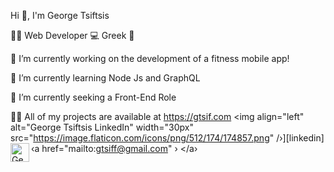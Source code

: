    Hi 👋, I'm George Tsiftsis

🚶🏻 Web Developer 💻  Greek 🌊

🔭 I’m currently working on the development of a fitness mobile app!

🌱 I’m currently learning Node Js and GraphQL

🤝 I’m currently seeking a Front-End  Role

🧑‍💻 All of my projects are available at https://gtsif.com
 <img
align="left"
alt="George Tsiftsis LinkedIn"
width="30px"
src="https://image.flaticon.com/icons/png/512/174/174857.png"
/›][linkedin]
‹a href="mailto:gtsiff@gmail.com"
› <img
align="left"
alt="George Tsiftsis GMail"
width="30px"
src="https://image.flaticon.com/icons/png/512/732/732200.png"/>
</a›

<!---
GeorgeTsiftsis/GeorgeTsiftsis is a ✨ special ✨ repository because its `README.md` (this file) appears on your GitHub profile.
You can click the Preview link to take a look at your changes.
--->
